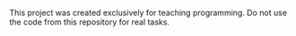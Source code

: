 This project was created exclusively for teaching programming.
Do not use the code from this repository for real tasks.
